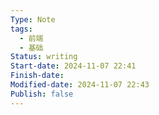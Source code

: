 ```yaml
---
Type: Note
tags:
  - 前端
  - 基础
Status: writing
Start-date: 2024-11-07 22:41
Finish-date: 
Modified-date: 2024-11-07 22:43
Publish: false
---
```


